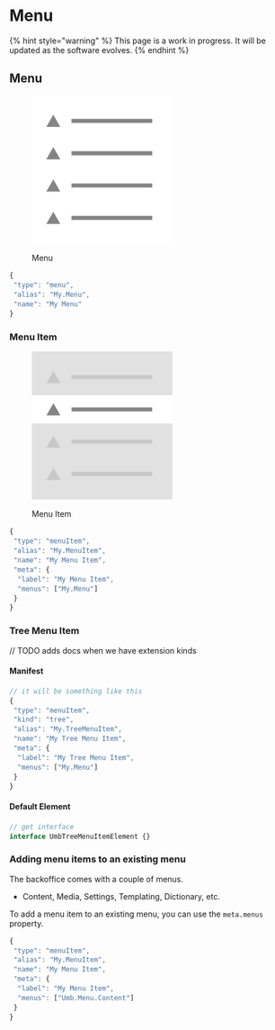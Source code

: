 # Menu

{% hint style="warning" %}
This page is a work in progress. It will be updated as the software evolves.
{% endhint %}

## Menu

<figure><img src="../../../../.gitbook/assets/menu.png" alt="" width="250"><figcaption><p>Menu</p></figcaption></figure>

```typescript
{
 "type": "menu",
 "alias": "My.Menu",
 "name": "My Menu"
}
```

### Menu Item <a href="#menu-item" id="menu-item"></a>

<figure><img src="../../../../.gitbook/assets/menu-item.png" alt="" width="250"><figcaption><p>Menu Item</p></figcaption></figure>

```typescript
{
 "type": "menuItem",
 "alias": "My.MenuItem",
 "name": "My Menu Item",
 "meta": {
  "label": "My Menu Item",
  "menus": ["My.Menu"]
 }
}
```

### **Tree Menu Item**

// TODO adds docs when we have extension kinds

#### **Manifest**

```typescript
// it will be something like this
{
 "type": "menuItem",
 "kind": "tree",
 "alias": "My.TreeMenuItem",
 "name": "My Tree Menu Item",
 "meta": {
  "label": "My Tree Menu Item",
  "menus": ["My.Menu"]
 }
}
```

#### **Default Element**

```typescript
// get interface
interface UmbTreeMenuItemElement {}
```

### **Adding menu items to an existing menu**

The backoffice comes with a couple of menus.

* Content, Media, Settings, Templating, Dictionary, etc.

To add a menu item to an existing menu, you can use the `meta.menus` property.

```typescript
{
 "type": "menuItem",
 "alias": "My.MenuItem",
 "name": "My Menu Item",
 "meta": {
  "label": "My Menu Item",
  "menus": ["Umb.Menu.Content"]
 }
}
```
